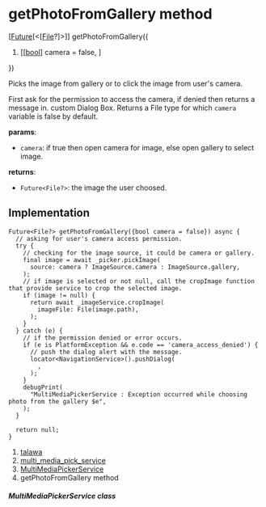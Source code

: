 
<div>

# getPhotoFromGallery method

</div>


[[Future](https://api.flutter.dev/flutter/dart-core/Future-class.html)[\<[[File](https://api.flutter.dev/flutter/dart-io/File-class.html)?]\>]]
getPhotoFromGallery({

1.  [[[bool](https://api.flutter.dev/flutter/dart-core/bool-class.md)]
    camera = false,
    ]

})



Picks the image from gallery or to click the image from user\'s camera.

First ask for the permission to access the camera, if denied then
returns a message in. custom Dialog Box. Returns a File type for which
`camera` variable is false by default.

**params**:

-   `camera`: if true then open camera for image, else open gallery to
    select image.

**returns**:

-   `Future<File?>`: the image the user choosed.



## Implementation

``` language-dart
Future<File?> getPhotoFromGallery({bool camera = false}) async {
  // asking for user's camera access permission.
  try {
    // checking for the image source, it could be camera or gallery.
    final image = await _picker.pickImage(
      source: camera ? ImageSource.camera : ImageSource.gallery,
    );
    // if image is selected or not null, call the cropImage function that provide service to crop the selected image.
    if (image != null) {
      return await _imageService.cropImage(
        imageFile: File(image.path),
      );
    }
  } catch (e) {
    // if the permission denied or error occurs.
    if (e is PlatformException && e.code == 'camera_access_denied') {
      // push the dialog alert with the message.
      locator<NavigationService>().pushDialog(
        ,
      );
    }
    debugPrint(
      "MultiMediaPickerService : Exception occurred while choosing photo from the gallery $e",
    );
  }

  return null;
}
```







1.  [talawa](../../index.md)
2.  [multi_media_pick_service](../../services_third_party_service_multi_media_pick_service/)
3.  [MultiMediaPickerService](../../services_third_party_service_multi_media_pick_service/MultiMediaPickerService-class.md)
4.  getPhotoFromGallery method

##### MultiMediaPickerService class







